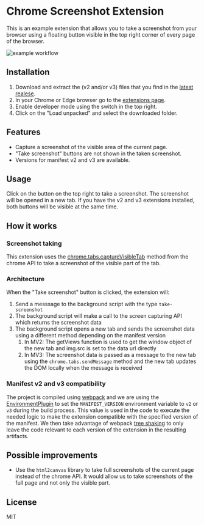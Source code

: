 # Chrome Screenshot Extension
This is an example extension that allows you to take a screenshot from your browser using a floating button visible in the top right corner of every page of the browser.

![example workflow](https://github.com/biels/chrome-screenshot-extension/actions/workflows/build.yml/badge.svg?branch=master)

## Installation

1. Download and extract the (v2 and/or v3) files that you find in the [latest realese](https://github.com/biels/chrome-screenshot-extension/releases/latest).
2. In your Chrome or Edge browser go to the [extensions page](chrome://extensions/).
3. Enable developer mode using the switch in the top right.
4. Click on the "Load unpacked" and select the downloaded folder.

## Features

* Capture a screenshot of the visible area of the current page.
* "Take screenshot" buttons are not shown in the taken screenshot.
* Versions for manifest v2 and v3 are available.

## Usage
Click on the button on the top right to take a screenshot. The screenshot will be opened in a new tab. If you have the v2 and v3 extensions installed, both buttons will be visible at the same time.

## How it works
### Screenshot taking
This extension uses the [chrome.tabs.captureVisibleTab](https://developer.chrome.com/docs/extensions/reference/tabs/#method-captureVisibleTab) method from the chrome API to take a screenshot of the visible part of the tab.

### Architecture
When the "Take screenshot" button is clicked, the extension will:
1. Send a messsage to the background script with the type `take-screenshot`
2. The background script will make a call to the screen capturing API which returns the screenshot data
3. The background script opens a new tab and sends the screenshot data using a different method depending on the manifest version
   1. In MV2: The getViews function is used to get the window object of the new tab and img.src is set to the data url directly
   2. In MV3: The screenshot data is passed as a message to the new tab using the `chrome.tabs.sendMessage` method and the new tab updates the DOM locally when the message is received

### Manifest v2 and v3 compatibility
The project is compiled using [webpack](https://webpack.js.org/) and we are using the [EnvironmentPlugin](https://webpack.js.org/plugins/environment-plugin/) to set the `MANIFEST_VERSION` environment variable to `v2` or `v3` during the build process. This value is used in the code to execute the needed logic to make the extension compatible with the specified version of the manifest. We then take advantage of webpack [tree shaking](https://webpack.js.org/guides/tree-shaking/#root) to only leave the code relevant to each version of the extension in the resulting artifacts.

## Possible improvements
* Use the `html2canvas` library to take full screenshots of the current page instead of the chrome API. It would allow us to take screenshots of the full page and not only the visible part.



## License
MIT


